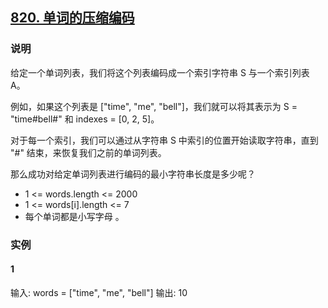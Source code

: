 ## [820. 单词的压缩编码](https://leetcode-cn.com/problems/short-encoding-of-words/)

### 说明
给定一个单词列表，我们将这个列表编码成一个索引字符串 S 与一个索引列表 A。

例如，如果这个列表是 ["time", "me", "bell"]，我们就可以将其表示为 S = "time#bell#" 和 indexes = [0, 2, 5]。

对于每一个索引，我们可以通过从字符串 S 中索引的位置开始读取字符串，直到 "#" 结束，来恢复我们之前的单词列表。

那么成功对给定单词列表进行编码的最小字符串长度是多少呢？

* 1 <= words.length <= 2000
* 1 <= words[i].length <= 7
* 每个单词都是小写字母 。

### 实例
#### 1
输入: words = ["time", "me", "bell"]
输出: 10